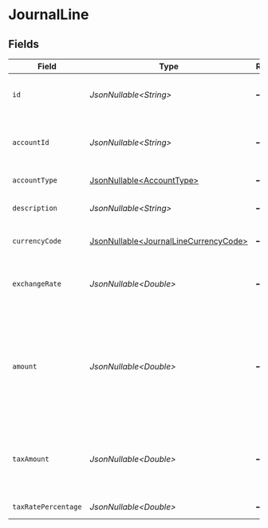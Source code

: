 # JournalLine


## Fields

| Field                                                                                                         | Type                                                                                                          | Required                                                                                                      | Description                                                                                                   | Example                                                                                                       |
| ------------------------------------------------------------------------------------------------------------- | ------------------------------------------------------------------------------------------------------------- | ------------------------------------------------------------------------------------------------------------- | ------------------------------------------------------------------------------------------------------------- | ------------------------------------------------------------------------------------------------------------- |
| `id`                                                                                                          | *JsonNullable\<String>*                                                                                       | :heavy_minus_sign:                                                                                            | Unique identifier for the journal line                                                                        | line_123456789                                                                                                |
| `accountId`                                                                                                   | *JsonNullable\<String>*                                                                                       | :heavy_minus_sign:                                                                                            | ID of the ledger account this line references                                                                 | acc_123456789                                                                                                 |
| `accountType`                                                                                                 | [JsonNullable\<AccountType>](../../models/components/AccountType.md)                                          | :heavy_minus_sign:                                                                                            | Type of the account                                                                                           |                                                                                                               |
| `description`                                                                                                 | *JsonNullable\<String>*                                                                                       | :heavy_minus_sign:                                                                                            | Description of the journal line                                                                               | Payment for office supplies                                                                                   |
| `currencyCode`                                                                                                | [JsonNullable\<JournalLineCurrencyCode>](../../models/components/JournalLineCurrencyCode.md)                  | :heavy_minus_sign:                                                                                            | Currency code for this line                                                                                   |                                                                                                               |
| `exchangeRate`                                                                                                | *JsonNullable\<Double>*                                                                                       | :heavy_minus_sign:                                                                                            | Exchange rate to company base currency                                                                        | 1                                                                                                             |
| `amount`                                                                                                      | *JsonNullable\<Double>*                                                                                       | :heavy_minus_sign:                                                                                            | Amount of the journal line in minor units, e.g. 10010 for 100.10 USD. Positive for debit, negative for credit | 10010                                                                                                         |
| `taxAmount`                                                                                                   | *JsonNullable\<Double>*                                                                                       | :heavy_minus_sign:                                                                                            | Tax amount of the line in minor units, e.g. 10010 for 100.10 USD                                              | 2002                                                                                                          |
| `taxRatePercentage`                                                                                           | *JsonNullable\<Double>*                                                                                       | :heavy_minus_sign:                                                                                            | Tax rate percentage                                                                                           | 15                                                                                                            |